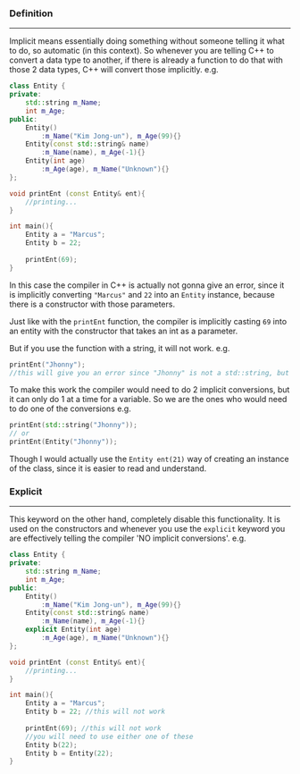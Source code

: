 ### Definition
---
Implicit means essentially doing something without someone telling it what to do, so automatic (in this context). So whenever you are telling C++ to convert a data type to another, if there is already a function to do that with those 2 data types, C++ will convert those implicitly.
e.g.

```cpp
class Entity {
private:
	std::string m_Name;
	int m_Age;
public:
	Entity()
		:m_Name("Kim Jong-un"), m_Age(99){}
	Entity(const std::string& name)
		:m_Name(name), m_Age(-1){}
	Entity(int age)
		:m_Age(age), m_Name("Unknown"){}
};

void printEnt (const Entity& ent){
	//printing...
}

int main(){
	Entity a = "Marcus";
	Entity b = 22;
	
	printEnt(69);
}
```

In this case the compiler in C++ is actually not gonna give an error, since it is implicitly converting `"Marcus"` and `22` into an `Entity` instance, because there is a constructor with those parameters.

Just like with the `printEnt` function, the compiler is implicitly casting `69` into an entity with the constructor that takes an int as a parameter.

But if you use the function with a string, it will not work.
e.g.

```cpp
printEnt("Jhonny");
//this will give you an error since "Jhonny" is not a std::string, but a char array.
```

To make this work the compiler would need to do 2 implicit conversions, but it can only do 1 at a time for a variable. So we are the ones who would need to do one of the conversions
e.g.

```cpp
printEnt(std::string("Jhonny"));
// or
printEnt(Entity("Jhonny"));
```

Though I would actually use the `Entity ent(21)` way of creating an instance of the class, since it is easier to read and understand.
### Explicit
---
This keyword on the other hand, completely disable this functionality. It is used on the constructors and whenever you use the `explicit` keyword you are effectively telling the compiler 'NO implicit conversions'.
e.g.

```cpp
class Entity {
private:
	std::string m_Name;
	int m_Age;
public:
	Entity()
		:m_Name("Kim Jong-un"), m_Age(99){}
	Entity(const std::string& name)
		:m_Name(name), m_Age(-1){}
	explicit Entity(int age)
		:m_Age(age), m_Name("Unknown"){}
};

void printEnt (const Entity& ent){
	//printing...
}

int main(){
	Entity a = "Marcus";
	Entity b = 22; //this will not work
	
	printEnt(69); //this will not work
	//you will need to use either one of these
	Entity b(22);
	Entity b = Entity(22);
}
```